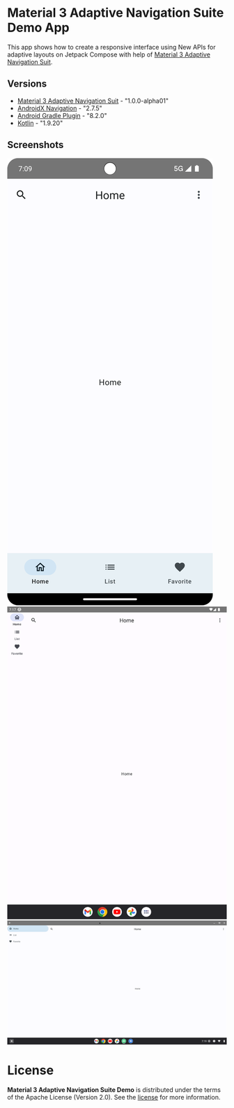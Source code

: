 Material 3 Adaptive Navigation Suite Demo App
==================

This app shows how to create a responsive interface using New APIs for adaptive layouts on Jetpack Compose with help of [Material 3 Adaptive Navigation Suit](https://cs.android.com/androidx/platform/frameworks/support/+/androidx-main:compose/material3/material3-adaptive-navigation-suite/androidx-compose-material3-adaptive-navigation-suite-documentation.md).

## Versions

* [Material 3 Adaptive Navigation Suit](https://cs.android.com/androidx/platform/frameworks/support/+/androidx-main:compose/material3/material3-adaptive-navigation-suite/androidx-compose-material3-adaptive-navigation-suite-documentation.md) - "1.0.0-alpha01"
* [AndroidX Navigation](https://developer.android.com/reference/androidx/navigation/package-summary) - "2.7.5"
* [Android Gradle Plugin](https://developer.android.com/reference/tools/gradle-api/8.2/classes) - "8.2.0"
* [Kotlin](https://github.com/JetBrains/kotlin/releases/tag/v1.9.20) - "1.9.20"

## Screenshots

![Screenshot showing how Material 3 Adaptive Navigation Suite Demo works on compact devices](screenshots/compact_portrait.png "Screenshot showing how Material 3 Adaptive Navigation Suite Demo works on compact devices")
![Screenshot showing how Material 3 Adaptive Navigation Suite Demo works on medium devices](screenshots/medium_portrait.png "Screenshot showing how Material 3 Adaptive Navigation Suite Demo works on medium devices")
![Screenshot showing how Material 3 Adaptive Navigation Suite Demo works on large devices](screenshots/large_landscape.png "Screenshot showing how Material 3 Adaptive Navigation Suite Demo works on large devices")

# License

**Material 3 Adaptive Navigation Suite Demo** is distributed under the terms of the Apache License (Version 2.0). See the
[license](LICENSE) for more information.
